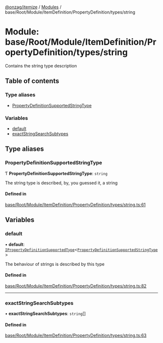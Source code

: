 [@onzag/itemize](../README.md) / [Modules](../modules.md) / base/Root/Module/ItemDefinition/PropertyDefinition/types/string

# Module: base/Root/Module/ItemDefinition/PropertyDefinition/types/string

Contains the string type description

## Table of contents

### Type aliases

- [PropertyDefinitionSupportedStringType](base_Root_Module_ItemDefinition_PropertyDefinition_types_string.md#propertydefinitionsupportedstringtype)

### Variables

- [default](base_Root_Module_ItemDefinition_PropertyDefinition_types_string.md#default)
- [exactStringSearchSubtypes](base_Root_Module_ItemDefinition_PropertyDefinition_types_string.md#exactstringsearchsubtypes)

## Type aliases

### PropertyDefinitionSupportedStringType

Ƭ **PropertyDefinitionSupportedStringType**: `string`

The string type is described, by, you guessed it, a string

#### Defined in

[base/Root/Module/ItemDefinition/PropertyDefinition/types/string.ts:61](https://github.com/onzag/itemize/blob/f2db74a5/base/Root/Module/ItemDefinition/PropertyDefinition/types/string.ts#L61)

## Variables

### default

• **default**: [`IPropertyDefinitionSupportedType`](../interfaces/base_Root_Module_ItemDefinition_PropertyDefinition_types.IPropertyDefinitionSupportedType.md)<[`PropertyDefinitionSupportedStringType`](base_Root_Module_ItemDefinition_PropertyDefinition_types_string.md#propertydefinitionsupportedstringtype)\>

The behaviour of strings is described by this type

#### Defined in

[base/Root/Module/ItemDefinition/PropertyDefinition/types/string.ts:82](https://github.com/onzag/itemize/blob/f2db74a5/base/Root/Module/ItemDefinition/PropertyDefinition/types/string.ts#L82)

___

### exactStringSearchSubtypes

• **exactStringSearchSubtypes**: `string`[]

#### Defined in

[base/Root/Module/ItemDefinition/PropertyDefinition/types/string.ts:63](https://github.com/onzag/itemize/blob/f2db74a5/base/Root/Module/ItemDefinition/PropertyDefinition/types/string.ts#L63)
